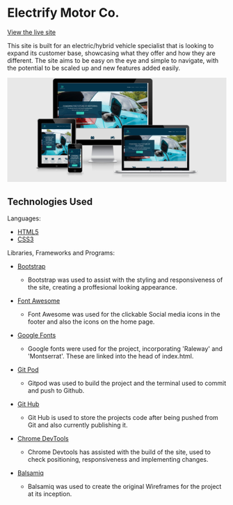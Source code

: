 
# Electrify Motor Co. 

[View the live site](https://cjglen.github.io/Electrify-Ms1/)

This site is built for an electric/hybrid vehicle specialist that is looking to expand its customer base, showcasing what they offer and how they are different. The site aims to be easy on the eye and simple to navigate, with the potential to be scaled up and new features added easily.


![responsive site images](assets/images/responsive-screenshot.png)

## Technologies Used

Languages:

* [HTML5](https://en.wikipedia.org/wiki/HTML5)
* [CSS3](https://en.wikipedia.org/wiki/CSS)

Libraries, Frameworks and Programs:

* [Bootstrap](https://getbootstrap.com/)

   * Bootstrap was used to assist with the styling and responsiveness of the site, creating a proffesional looking appearance.    
* [Font Awesome](https://fontawesome.com/)

  * Font Awesome was used for the clickable Social media icons in the footer and also the icons on the home page.

* [Google Fonts](https://fonts.google.com/)

  * Google fonts were used for the project, incorporating 'Raleway' and 'Montserrat'. These are linked into the head of index.html. 

* [Git Pod](https://www.gitpod.io/)

  * Gitpod was used to build the project and the terminal used to commit and push to Github.

* [Git Hub](https://github.com/)

  * Git Hub is used to store the projects code after being pushed from Git and also currently publishing it.

* [Chrome DevTools](https://developer.chrome.com/docs/devtools/)

  * Chrome Devtools has assisted with the build of the site, used to check positioning, responsiveness and implementing changes.

* [Balsamiq](https://balsamiq.com/)

  * Balsamiq was used to create the original Wireframes for the project at its inception.
    
            
        
        
        
    







